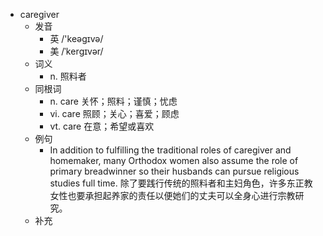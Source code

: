 - caregiver
  - 发音
    - 英 /'keəgɪvə/
    - 美 /ˈkerɡɪvər/
  - 词义
    - n. 照料者
  - 同根词
    - n. care 关怀；照料；谨慎；忧虑
    - vi. care 照顾；关心；喜爱；顾虑
    - vt. care 在意；希望或喜欢
  - 例句
    - In addition to fulfilling the traditional roles of caregiver and homemaker, many Orthodox women also assume the role of primary breadwinner so their husbands can pursue religious studies full time. 除了要践行传统的照料者和主妇角色，许多东正教女性也要承担起养家的责任以便她们的丈夫可以全身心进行宗教研究。
  - 补充